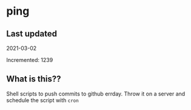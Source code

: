 # ping

## Last updated
2021-03-02

Incremented: 1239

## What is this??
Shell scripts to push commits to github errday. Throw it on a server and schedule the script with `cron`
